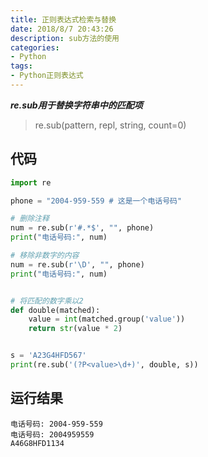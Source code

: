 ```yaml
---
title: 正则表达式检索与替换
date: 2018/8/7 20:43:26
description: sub方法的使用
categories:
- Python
tags:
- Python正则表达式
---
```


***re.sub用于替换字符串中的匹配项***

> re.sub(pattern, repl, string,  count=0)

## 代码

```python
import re

phone = "2004-959-559 # 这是一个电话号码"

# 删除注释
num = re.sub(r'#.*$', "", phone)
print("电话号码:", num)

# 移除非数字的内容
num = re.sub(r'\D', "", phone)
print("电话号码:", num)


# 将匹配的数字乘以2
def double(matched):
    value = int(matched.group('value'))
    return str(value * 2)


s = 'A23G4HFD567'
print(re.sub('(?P<value>\d+)', double, s))
```

<!--more-->

## 运行结果

```
电话号码: 2004-959-559 
电话号码: 2004959559
A46G8HFD1134
```


